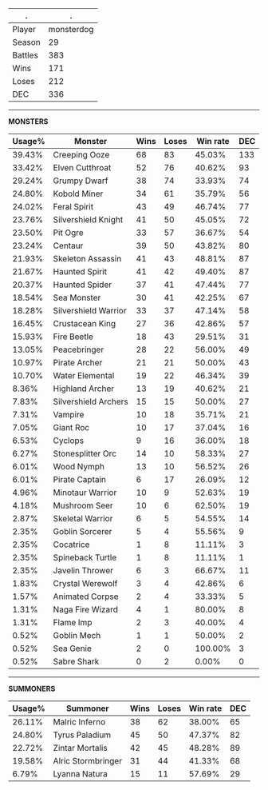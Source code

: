.|.
|-|-
Player|monsterdog
Season|29
Battles|383
Wins|171
Loses|212
DEC|336

---
**MONSTERS**

Usage%|Monster|Wins|Loses|Win rate|DEC|
-|-|-|-|-|-|
39.43%|Creeping Ooze|68|83|45.03%|133|
33.42%|Elven Cutthroat|52|76|40.62%|93|
29.24%|Grumpy Dwarf|38|74|33.93%|74|
24.80%|Kobold Miner|34|61|35.79%|56|
24.02%|Feral Spirit|43|49|46.74%|77|
23.76%|Silvershield Knight|41|50|45.05%|72|
23.50%|Pit Ogre|33|57|36.67%|54|
23.24%|Centaur|39|50|43.82%|80|
21.93%|Skeleton Assassin|41|43|48.81%|87|
21.67%|Haunted Spirit|41|42|49.40%|87|
20.37%|Haunted Spider|37|41|47.44%|77|
18.54%|Sea Monster|30|41|42.25%|67|
18.28%|Silvershield Warrior|33|37|47.14%|58|
16.45%|Crustacean King|27|36|42.86%|57|
15.93%|Fire Beetle|18|43|29.51%|31|
13.05%|Peacebringer|28|22|56.00%|49|
10.97%|Pirate Archer|21|21|50.00%|43|
10.70%|Water Elemental|19|22|46.34%|39|
8.36%|Highland Archer|13|19|40.62%|21|
7.83%|Silvershield Archers|15|15|50.00%|27|
7.31%|Vampire|10|18|35.71%|21|
7.05%|Giant Roc|10|17|37.04%|16|
6.53%|Cyclops|9|16|36.00%|18|
6.27%|Stonesplitter Orc|14|10|58.33%|27|
6.01%|Wood Nymph|13|10|56.52%|26|
6.01%|Pirate Captain|6|17|26.09%|12|
4.96%|Minotaur Warrior|10|9|52.63%|19|
4.18%|Mushroom Seer|10|6|62.50%|19|
2.87%|Skeletal Warrior|6|5|54.55%|14|
2.35%|Goblin Sorcerer|5|4|55.56%|9|
2.35%|Cocatrice|1|8|11.11%|3|
2.35%|Spineback Turtle|1|8|11.11%|1|
2.35%|Javelin Thrower|6|3|66.67%|11|
1.83%|Crystal Werewolf|3|4|42.86%|6|
1.57%|Animated Corpse|2|4|33.33%|5|
1.31%|Naga Fire Wizard|4|1|80.00%|8|
1.31%|Flame Imp|2|3|40.00%|4|
0.52%|Goblin Mech|1|1|50.00%|2|
0.52%|Sea Genie|2|0|100.00%|3|
0.52%|Sabre Shark|0|2|0.00%|0|

---
**SUMMONERS**

Usage%|Summoner|Wins|Loses|Win rate|DEC|
-|-|-|-|-|-|
26.11%|Malric Inferno|38|62|38.00%|65|
24.80%|Tyrus Paladium|45|50|47.37%|82|
22.72%|Zintar Mortalis|42|45|48.28%|89|
19.58%|Alric Stormbringer|31|44|41.33%|68|
6.79%|Lyanna Natura|15|11|57.69%|29|
